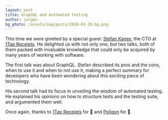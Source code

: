 ```yaml
---
layout: post
title: GraphQL and Automated testing
author: jurgen
bg_photo: /assets/img/posts/2018-03-28-bg.png
---
```


This time we were greeted by a special guest: [Stefan Kanev], the CTO at [1Tap Receipts]. He delighted us with not only one, but two talks, both of them packed with invaluable knowledge that could only be acquired by many years of working with software.

The first talk was about GraphQL. Stefan described its pros and the cons, when to use it and when to not use it, making a
perfect summary for developers who have been wondering about this exciting piece of technology.

<script async class="speakerdeck-embed" data-id="59368e714bed4572a5b0c45e5596d399" data-ratio="1.333125" src="//speakerdeck.com/assets/embed.js"></script>

His second talk had its focus in unveiling the wisdom of automated testing. He explained his opinions on how to structure tests and the testing suite, and argumented them well.

Once again, thanks to [1Tap Receipts] for 🍻 and [Poligon] for 🏢.

[Stefan Kanev]: http://skanev.com/
[GraphQL]: https://graphql.org/
[1Tap Receipts]: http://1tapreceipts.com
[Poligon]: http://www.poligon.si
